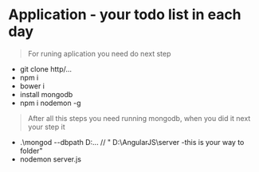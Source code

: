# Application - your todo list in each day

> For runing aplication you need do next step

* git clone http/...
* npm i
* bower i
* install mongodb
* npm i nodemon -g

> After all this steps you need running mongodb, when you did it next your step it

* .\mongod --dbpath D:\... // " D:\AngularJS\server -this is your way to folder"
* nodemon server.js
